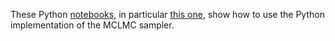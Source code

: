 These Python [notebooks](https://github.com/JakobRobnik/MicroCanonicalHMC/tree/master/tutorials), in particular [this one](https://github.com/JakobRobnik/MicroCanonicalHMC/blob/master/tutorials/intro_tutorial.ipynb), show how to use the Python implementation of the MCLMC sampler.